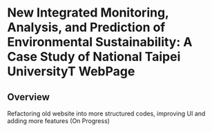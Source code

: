 # New Integrated Monitoring, Analysis, and Prediction of Environmental Sustainability: A Case Study of National Taipei UniversityT WebPage

## Overview

Refactoring old website into more structured codes, improving UI and adding more features (On Progress)
